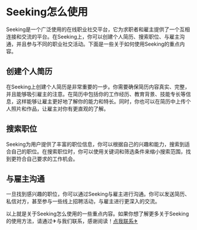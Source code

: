 # Seeking怎么使用

Seeking是一个广泛使用的在线职业社交平台，它为求职者和雇主提供了一个互相连接和交流的平台。在Seeking上，你可以创建个人简历、搜索职位、与雇主沟通，并且参与不同的职业社交活动。下面是一些关于如何使用Seeking的重点内容。

## 创建个人简历

在Seeking上创建个人简历是非常重要的一步。你需要确保简历内容真实、完整，并且能够吸引雇主的注意。在简历中包括你的工作经历、教育背景、技能专长等信息，这样能够让雇主更好地了解你的能力和特长。同时，你也可以在简历中上传个人照片和作品，让雇主对你有更直观的了解。

## 搜索职位

Seeking为用户提供了丰富的职位信息，你可以根据自己的兴趣和能力，搜索到适合自己的职位。在搜索职位时，你可以使用关键词和筛选条件来缩小搜索范围，找到更符合自己要求的工作机会。

## 与雇主沟通

一旦找到感兴趣的职位，你可以通过Seeking与雇主进行沟通。你可以发送简历、私信对方，甚至参与一些线上招聘活动，与雇主进行更深入的交流。

以上就是关于Seeking怎么使用的一些重点内容。如果你想了解更多关于Seeking的使用方法，请通过✈与我们联系，感谢阅读！[点我联系✈](https://en.G208.com)